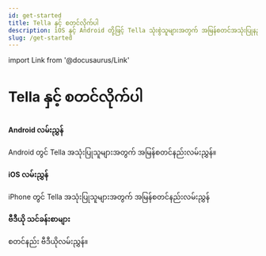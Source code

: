 ```yaml
---
id: get-started
title: Tella နှင့် စတင်လိုက်ပါ 
description: iOS နှင့် Android တို့ဖြင့် Tella သုံးစွဲသူများအတွက် အမြန်စတင်အသုံးပြုနည်း လမ်းညွှန်
slug: /get-started
---
```


import Link from '@docusaurus/Link'


# Tella နှင့် စတင်လိုက်ပါ


<div class="doc-card-list">
    <div className="doc-card">
      <Link to="/get-started-android">
        <div className="doc-card-content">
          <b>Android လမ်းညွှန်</b>
          <p>Android တွင် Tella အသုံးပြုသူများအတွက် အမြန်စတင်နည်းလမ်းညွှန်။</p>
        </div>
      </Link>
    </div>
    <div className="doc-card">
      <Link to="/get-started-ios">
        <div className="doc-card-content">
          <b>iOS လမ်းညွှန်</b>
          <p>iPhone တွင် Tella အသုံးပြုသူများအတွက် အမြန်စတင်နည်းလမ်းညွှန်</p>
        </div>
      </Link>
    </div>
    <div className="doc-card">
      <Link to="/video-tutorials">
        <div className="doc-card-content">
          <b>ဗီဒီယို သင်ခန်းစာများ</b>
          <p>စတင်နည်း ဗီဒီယိုလမ်းညွှန်။</p>
        </div>
      </Link>
    </div>
</div>
